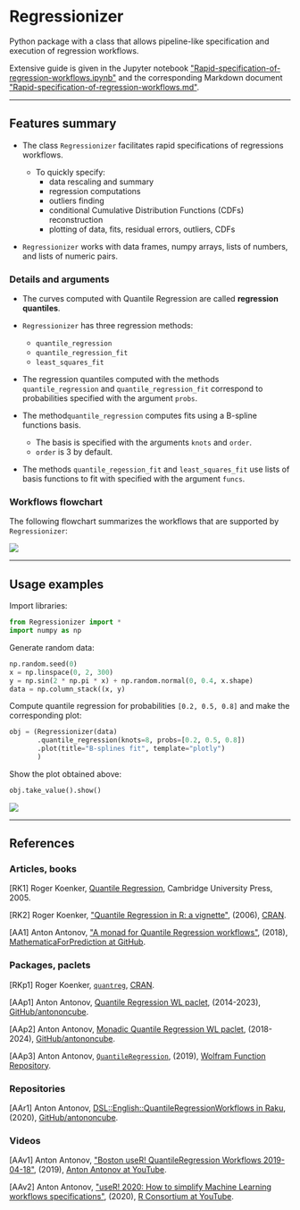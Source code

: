 # Regressionizer

Python package with a class that allows pipeline-like specification and execution of regression workflows.

Extensive guide is given in the Jupyter notebook 
["Rapid-specification-of-regression-workflows.ipynb"](https://github.com/antononcube/Python-Regressionizer/blob/main/docs/Rapid-specification-of-regression-workflows.ipynb) 
and the corresponding Markdown document
["Rapid-specification-of-regression-workflows.md"](https://github.com/antononcube/Python-Regressionizer/blob/main/docs/Rapid-specification-of-regression-workflows.md).

------

## Features summary 

- The class `Regressionizer` facilitates rapid specifications of regressions workflows.
  - To quickly specify: 
    - data rescaling and summary
    - regression computations
    - outliers finding
    - conditional Cumulative Distribution Functions (CDFs) reconstruction
    - plotting of data, fits, residual errors, outliers, CDFs 

- `Regressionizer` works with data frames, numpy arrays, lists of numbers, and lists of numeric pairs.


### Details and arguments

- The curves computed with Quantile Regression are called **regression quantiles**.

- `Regressionizer` has three regression methods:
  - `quantile_regression`
  - `quantile_regression_fit`
  - `least_squares_fit`
  
- The regression quantiles computed with the methods `quantile_regression` and `quantile_regression_fit` 
  correspond to probabilities specified with the argument `probs`.

- The method`quantile_regression` computes fits using a B-spline functions basis.  
  - The basis is specified with the arguments `knots` and `order`.
  - `order` is 3 by default. 

- The methods `quantile_regession_fit` and `least_squares_fit` use lists of basis functions to fit with 
  specified with the argument `funcs`.

### Workflows flowchart

The following flowchart summarizes the workflows that are supported by `Regressionizer`:

![](https://raw.githubusercontent.com/antononcube/Python-Regressionizer/main/docs/img/Quantile-regression-workflow-extended.jpg)


------

## Usage examples 

Import libraries:

```python
from Regressionizer import *
import numpy as np
```

Generate random data:

```python
np.random.seed(0)
x = np.linspace(0, 2, 300)
y = np.sin(2 * np.pi * x) + np.random.normal(0, 0.4, x.shape)
data = np.column_stack((x, y)
```

Compute quantile regression for probabilities `[0.2, 0.5, 0.8]` and make the corresponding plot:

```python
obj = (Regressionizer(data)
       .quantile_regression(knots=8, probs=[0.2, 0.5, 0.8])
       .plot(title="B-splines fit", template="plotly")
       )
```

Show the plot obtained above:

```python
obj.take_value().show()
```

![](https://raw.githubusercontent.com/antononcube/Python-Regressionizer/main/docs/img/random-data-B-spline-rqs.png)

------

## References

### Articles, books

[RK1] Roger Koenker, 
[Quantile Regression](https://books.google.com/books/about/Quantile_Regression.html?id=hdkt7V4NXsgC), 
Cambridge University Press, 2005.

[RK2] Roger Koenker,
["Quantile Regression in R: a vignette"](https://cran.r-project.org/web/packages/quantreg/vignettes/rq.pdf),
(2006),
[CRAN](https://cran.r-project.org/).

[AA1] Anton Antonov,
["A monad for Quantile Regression workflows"](https://github.com/antononcube/MathematicaForPrediction/blob/master/MarkdownDocuments/A-monad-for-Quantile-Regression-workflows.md),
(2018),
[MathematicaForPrediction at GitHub](https://github.com/antononcube/MathematicaForPrediction).

### Packages, paclets

[RKp1] Roger Koenker,
[`quantreg`](https://cran.r-project.org/web/packages/quantreg/index.html),
[CRAN](https://cran.r-project.org/).

[AAp1] Anton Antonov,
[Quantile Regression WL paclet](https://github.com/antononcube/WL-QuantileRegression-paclet),
(2014-2023),
[GitHub/antononcube](https://github.com/antononcube).

[AAp2] Anton Antonov,
[Monadic Quantile Regression WL paclet](https://github.com/antononcube/WL-MonadicQuantileRegression-paclet),
(2018-2024),
[GitHub/antononcube](https://github.com/antononcube).

[AAp3] Anton Antonov,
[`QuantileRegression`](https://resources.wolframcloud.com/FunctionRepository/resources/QuantileRegression),
(2019),
[Wolfram Function Repository](https://resources.wolframcloud.com/FunctionRepository/resources/QuantileRegression).

### Repositories

[AAr1] Anton Antonov,
[DSL::English::QuantileRegressionWorkflows in Raku](https://github.com/antononcube/Raku-DSL-English-QuantileRegressionWorkflows),
(2020),
[GitHub/antononcube](https://github.com/antononcube/Raku-DSL-English-QuantileRegressionWorkflows).

### Videos

[AAv1] Anton Antonov,
["Boston useR! QuantileRegression Workflows 2019-04-18"](https://www.youtube.com/watch?v=a_Dk25xarvE),
(2019),
[Anton Antonov at YouTube](https://www.youtube.com/@AAA4Prediction).

[AAv2] Anton Antonov,
["useR! 2020: How to simplify Machine Learning workflows specifications"](https://www.youtube.com/watch?v=b9Uu7gRF5KY),
(2020),
[R Consortium at YouTube](https://www.youtube.com/channel/UC_R5smHVXRYGhZYDJsnXTwg).